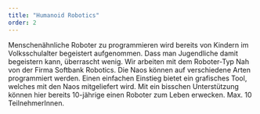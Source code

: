 ```yaml
---
title: "Humanoid Robotics"
order: 2
---
```

Menschenähnliche Roboter zu programmieren wird bereits von Kindern im Volksschulalter begeistert aufgenommen. Dass man Jugendliche damit begeistern kann, überrascht wenig. Wir arbeiten mit dem Roboter-Typ Nah von der Firma Softbank Robotics. Die Naos können auf verschiedene Arten programmiert werden. Einen einfachen Einstieg bietet ein grafisches Tool, welches mit den Naos mitgeliefert wird. Mit ein bisschen Unterstützung können hier bereits 10-jährige einen Roboter zum Leben erwecken. Max. 10 TeilnehmerInnen.
